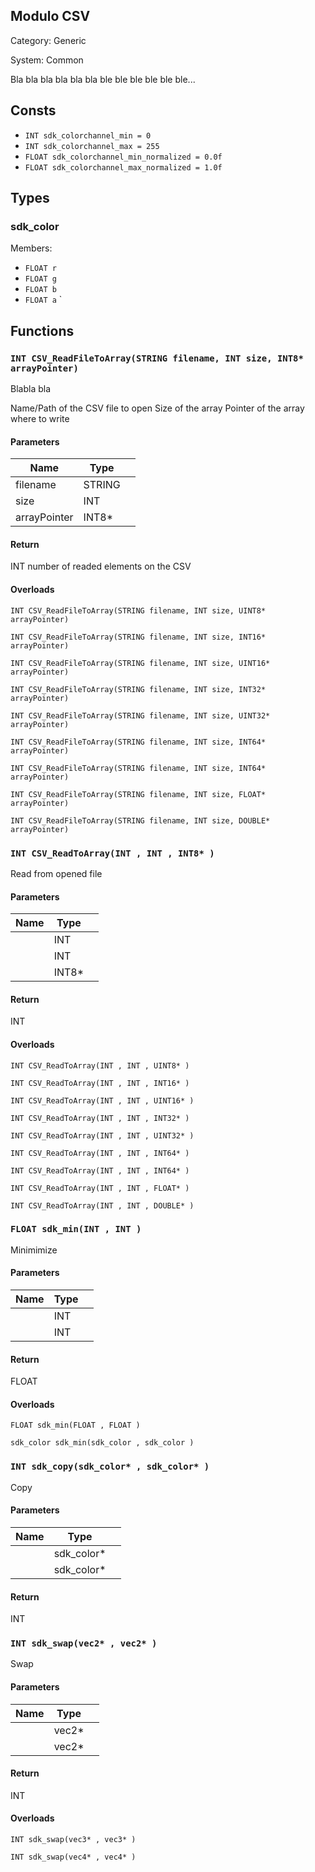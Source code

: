 Modulo CSV
----------

Category: Generic

System: Common




Bla bla bla bla bla bla
ble ble ble ble ble ble...
 

## Consts

 * `INT sdk_colorchannel_min = 0`
 * `INT sdk_colorchannel_max = 255`
 * `FLOAT sdk_colorchannel_min_normalized = 0.0f`
 * `FLOAT sdk_colorchannel_max_normalized = 1.0f`


## Types

### sdk_color

Members:

 * `FLOAT r`
 * `FLOAT g`
 * `FLOAT b`
 * `FLOAT a`
`


## Functions

### `INT CSV_ReadFileToArray(STRING filename, INT size, INT8* arrayPointer)`


Blabla bla

Name/Path of the CSV file to open
Size of the array
Pointer of the array where to write


#### Parameters

| Name              | Type        |                                      |
|-------------------|-------------|--------------------------------------|
| filename	| STRING	| 	|
| size	| INT	| 	|
| arrayPointer	| INT8*	| 	|

#### Return

INT
number of readed elements on the CSV

#### Overloads

```gemix
INT CSV_ReadFileToArray(STRING filename, INT size, UINT8* arrayPointer)
```
```gemix
INT CSV_ReadFileToArray(STRING filename, INT size, INT16* arrayPointer)
```
```gemix
INT CSV_ReadFileToArray(STRING filename, INT size, UINT16* arrayPointer)
```
```gemix
INT CSV_ReadFileToArray(STRING filename, INT size, INT32* arrayPointer)
```
```gemix
INT CSV_ReadFileToArray(STRING filename, INT size, UINT32* arrayPointer)
```
```gemix
INT CSV_ReadFileToArray(STRING filename, INT size, INT64* arrayPointer)
```
```gemix
INT CSV_ReadFileToArray(STRING filename, INT size, INT64* arrayPointer)
```
```gemix
INT CSV_ReadFileToArray(STRING filename, INT size, FLOAT* arrayPointer)
```
```gemix
INT CSV_ReadFileToArray(STRING filename, INT size, DOUBLE* arrayPointer)
```


### `INT CSV_ReadToArray(INT , INT , INT8* )`

 Read from opened file 

#### Parameters

| Name              | Type        |                                      |
|-------------------|-------------|--------------------------------------|
| 	| INT	| 	|
| 	| INT	| 	|
| 	| INT8*	| 	|

#### Return

INT

#### Overloads

```gemix
INT CSV_ReadToArray(INT , INT , UINT8* )
```
```gemix
INT CSV_ReadToArray(INT , INT , INT16* )
```
```gemix
INT CSV_ReadToArray(INT , INT , UINT16* )
```
```gemix
INT CSV_ReadToArray(INT , INT , INT32* )
```
```gemix
INT CSV_ReadToArray(INT , INT , UINT32* )
```
```gemix
INT CSV_ReadToArray(INT , INT , INT64* )
```
```gemix
INT CSV_ReadToArray(INT , INT , INT64* )
```
```gemix
INT CSV_ReadToArray(INT , INT , FLOAT* )
```
```gemix
INT CSV_ReadToArray(INT , INT , DOUBLE* )
```


### `FLOAT sdk_min(INT , INT )`

 Minimimize 

#### Parameters

| Name              | Type        |                                      |
|-------------------|-------------|--------------------------------------|
| 	| INT	| 	|
| 	| INT	| 	|

#### Return

FLOAT

#### Overloads

```gemix
FLOAT sdk_min(FLOAT , FLOAT )
```
```gemix
sdk_color sdk_min(sdk_color , sdk_color )
```


### `INT sdk_copy(sdk_color* , sdk_color* )`

 Copy 

#### Parameters

| Name              | Type        |                                      |
|-------------------|-------------|--------------------------------------|
| 	| sdk_color*	| 	|
| 	| sdk_color*	| 	|

#### Return

INT



### `INT sdk_swap(vec2* , vec2* )`

 Swap 

#### Parameters

| Name              | Type        |                                      |
|-------------------|-------------|--------------------------------------|
| 	| vec2*	| 	|
| 	| vec2*	| 	|

#### Return

INT

#### Overloads

```gemix
INT sdk_swap(vec3* , vec3* )
```
```gemix
INT sdk_swap(vec4* , vec4* )
```



